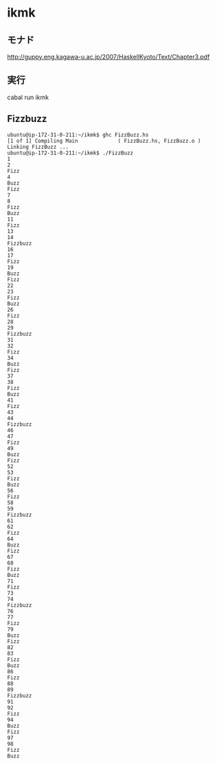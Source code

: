 # ikmk

## モナド

http://guppy.eng.kagawa-u.ac.jp/2007/HaskellKyoto/Text/Chapter3.pdf

## 実行

cabal run ikmk

## Fizzbuzz

```
ubuntu@ip-172-31-0-211:~/ikmk$ ghc FizzBuzz.hs 
[1 of 1] Compiling Main             ( FizzBuzz.hs, FizzBuzz.o )
Linking FizzBuzz ...
ubuntu@ip-172-31-0-211:~/ikmk$ ./FizzBuzz 
1
2
Fizz
4
Buzz
Fizz
7
8
Fizz
Buzz
11
Fizz
13
14
Fizzbuzz
16
17
Fizz
19
Buzz
Fizz
22
23
Fizz
Buzz
26
Fizz
28
29
Fizzbuzz
31
32
Fizz
34
Buzz
Fizz
37
38
Fizz
Buzz
41
Fizz
43
44
Fizzbuzz
46
47
Fizz
49
Buzz
Fizz
52
53
Fizz
Buzz
56
Fizz
58
59
Fizzbuzz
61
62
Fizz
64
Buzz
Fizz
67
68
Fizz
Buzz
71
Fizz
73
74
Fizzbuzz
76
77
Fizz
79
Buzz
Fizz
82
83
Fizz
Buzz
86
Fizz
88
89
Fizzbuzz
91
92
Fizz
94
Buzz
Fizz
97
98
Fizz
Buzz
```